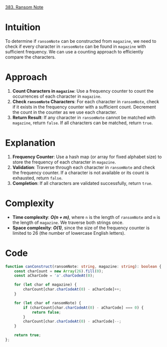 [383. Ransom Note](https://leetcode.com/problems/ransom-note/)

# Intuition
To determine if `ransomNote` can be constructed from `magazine`, we need to check if every character in `ransomNote` can be found in `magazine` with sufficient frequency. We can use a counting approach to efficiently compare the characters.

# Approach
1. **Count Characters in `magazine`**: Use a frequency counter to count the occurrences of each character in `magazine`.
2. **Check `ransomNote` Characters**: For each character in `ransomNote`, check if it exists in the frequency counter with a sufficient count. Decrement the count in the counter as we use each character.
3. **Return Result**: If any character in `ransomNote` cannot be matched with `magazine`, return `false`. If all characters can be matched, return `true`.

# Explanation
1. **Frequency Counter**: Use a hash map (or array for fixed alphabet size) to store the frequency of each character in `magazine`.
2. **Validation**: Traverse through each character in `ransomNote` and check the frequency counter. If a character is not available or its count is exhausted, return `false`.
3. **Completion**: If all characters are validated successfully, return `true`.

# Complexity
- **Time complexity**: ***O(n + m)***, where `n` is the length of `ransomNote` and `m` is the length of `magazine`. We traverse both strings once.
- **Space complexity**: ***O(1)***, since the size of the frequency counter is limited to 26 (the number of lowercase English letters).

# Code
```typescript
function canConstruct(ransomNote: string, magazine: string): boolean {
    const charCount = new Array(26).fill(0);
    const aCharCode = 'a'.charCodeAt(0);

    for (let char of magazine) {
        charCount[char.charCodeAt(0) - aCharCode]++;
    }

    for (let char of ransomNote) {
        if (charCount[char.charCodeAt(0) - aCharCode] === 0) {
            return false;
        }
        charCount[char.charCodeAt(0) - aCharCode]--;
    }

    return true;
};

```
